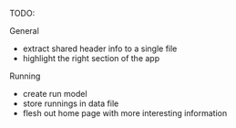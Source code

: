 TODO:

General
- extract shared header info to a single file
- highlight the right section of the app

Running 
- create run model
- store runnings in data file
- flesh out home page with more interesting information